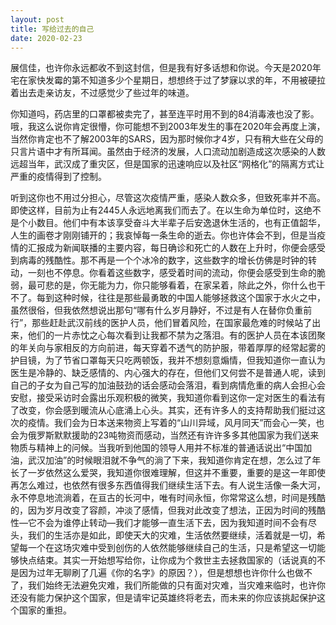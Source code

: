 ```yaml
---
layout: post
title: 写给过去的自己
date: 2020-02-23
---
```


展信佳，也许你永远都收不到这封信，但是我有好多话想和你说。今天是2020年宅在家快发霉的第不知道多少个星期日，想想终于过了梦寐以求的年，不用被硬拉着出去走亲访友，不过感觉少了些过年的味道。

你知道吗，药店里的口罩都被卖完了，甚至连平时用不到的84消毒液也没了影。哦，我这么说你肯定很懵，你可能想不到2003年发生的事在2020年会再度上演，当然你肯定也不了解2003年的SARS，因为那时候你才4岁，只有稍大些在父母的只言片语中才有所耳闻。虽然由于经济的发展，人口流动加剧造成这次感染的人数远超当年，武汉成了重灾区，但是国家的迅速响应以及社区“网格化”的隔离方式让严重的疫情得到了控制。

听到这你也不用过分担心，尽管这次疫情严重，感染人数众多，但致死率并不高。即使这样，目前为止有2445人永远地离我们而去了。在以生命为单位时，这绝不是个小数目。他们中有本该享受奋斗大半辈子后安逸退休生活的，也有正值韶华，人生的画卷才刚刚铺开的；我哀悼每一条生命的逝去。你也许体会不到，但是当疫情的汇报成为新闻联播的主要内容，每日确诊和死亡的人数在上升时，你便会感受到病毒的残酷性。那不再是一个个冰冷的数字，这些数字的增长仿佛是时钟的转动，一刻也不停息。你看着这些数字，感受着时间的流动，你便会感受到生命的脆弱，最可悲的是，你无能为力，你只能够看着，在家呆着，除此之外，你什么也干不了。每到这种时候，往往是那些最勇敢的中国人能够拯救这个国家于水火之中，虽然很俗，但我依然想说出那句“哪有什么岁月静好，不过是有人在替你负重前行”，那些赶赴武汉前线的医护人员，他们冒着风险，在国家最危难的时候站了出来，他们的一片赤忱之心每次看到让我都不禁为之落泪。有的医护人员在本该团聚的年关向与家相反的方向前进，每天穿着不透气的防护服，带着厚厚的经常起雾的护目镜，为了节省口罩每天只吃两顿饭，我并不想刻意煽情，但我知道你一直认为医生是冷静的、缺乏感情的、内心强大的存在，但他们又何尝不是普通人呢，读到自己的子女为自己写的加油鼓劲的话会感动会落泪，看到病情危重的病人会担心会安慰，接受采访时会露出乐观积极的微笑，我知道你看到这你一定对医生的看法有了改变，你会感到暖流从心底涌上心头。其实，还有许多人的支持帮助我们挺过这次的疫情。我们会为日本送来物资上写着的“山川异域，风月同天”而会心一笑，也会为俄罗斯默默援助的23吨物资而感动，当然还有许许多多其他国家为我们送来物质与精神上的问候。当我听到他国的领导人用并不标准的普通话说出“中国加油，武汉加油”的时候眼泪就不争气的淌了下来，我知道你肯定在想，怎么过了年长了一岁依然这么爱哭，我知道你很难理解，但这并不重要，重要的是这一年即使再怎么难过，也依然有很多东西值得我们继续生活下去。有人说生活像一条大河，永不停息地流淌着，在亘古的长河中，唯有时间永恒，你常常这么想，时间是残酷的，因为岁月改变了容颜，冲淡了感情，但我对此改变了想法，正因为时间的残酷性—它不会为谁停止转动—我们才能够一直生活下去，因为我知道时间不会有尽头，我们的生活亦是如此，即使天大的灾难，生活依然要继续，活着就是一切，希望每一个在这场灾难中受到创伤的人依然能够继续自己的生活，只是希望这一切能够快点结束。其实一开始想写给你，让你成为个救世主去拯救国家的（话说真的不是因为过年无聊刷了几遍《你的名字》的原因？），但是想想也许你什么也做不了，我们始终无法避免灾难，我们所能做的只有面对灾难，当灾难来临时，也许你还没有能力保护这个国家，但是请牢记英雄终将老去，而未来的你应该挑起保护这个国家的重担。
